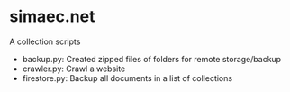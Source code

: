 # simaec.net
A collection scripts

- backup.py: Created zipped files of folders for remote storage/backup
- crawler.py: Crawl a website
- firestore.py: Backup all documents in a list of collections
